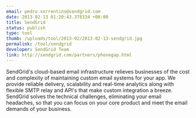 ```yaml
--- 
email: pedro.sorrentino@sendgrid.com
date: 2013-02-13 01:20:43.378334 +00:00
title: SendGrid
status: publish
type: tool
thumb: /uploads/tool/2013-02/2013-02-13-sendgrid.jpg
permalink: /tool/sendgrid
developer: SendGrid Team
link: http://sendgrid.com/partners/phonegap.html
---
```


SendGrid's cloud-based email infrastructure relieves businesses of the cost and complexity of maintaining custom email systems for your app. We provide reliable delivery, scalability and real-time analytics along with flexible SMTP relay and API's that make custom integration a breeze. SendGrid solves the technical challenges, eliminating your email headaches, so that you can focus on your core product and meet the email demands of your business.
